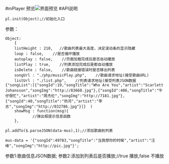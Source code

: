 #mPlayer
预览![界面预览](http://git.oschina.net/uploads/images/2016/1021/232224_95cd94fd_1052484.png "mPlayer")
#API说明
```
pl.init(Object);//初始化入口
```
参数：

```
Object:
    {  
    listHeight : 210,   //歌曲列表最大高度，决定滚动条的显示隐藏
	loop : false,    //是否循环播放
	autoplay : false,    //页面加载完成后是否自动播放
	listPlay : true,    //列表添加完成后是都自动播放
	isDelete : false,    //歌曲链接错误时是否移出列表
	songUrl : "./php/musicPlay.php",    //歌曲请求地址(接受歌曲URL)
	listUrl : "./list.php",    //列表请求地址(接受列表JSON数据  {"songList":[{"songId":19,"songTitle":"Who Are You","artist":"Scarlett Johansson","songImg":"http://83660.jpg"},{"songId":406,"songTitle":"牛仔很忙","artist":"周杰伦","songImg":"http://7181.jpg"},{"songId":40,"songTitle":"热河","artist":"李志","songImg":"http://032786.jpg"}]}  )
	showMsg : function(msg){
            //弹出框提示信息函数
	},

```




```
pl.addTo($.parseJSON(data-mus),1);//添加歌曲到列表
```


 
```
mus-data = '{"songId":49783,"songTitle":"当我想你的时候","artist":"汪峰","songImg":"http://pic.jpg"}';
```


参数1:歌曲信息JSON数据;
参数2:添加到列表后是否播放;//true 播放,false 不播放
